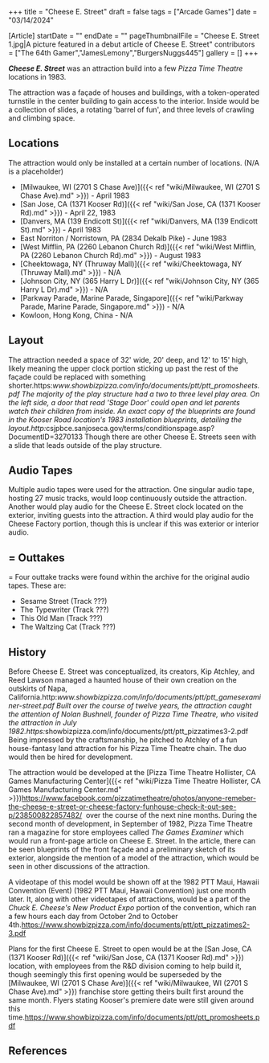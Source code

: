 +++
title = "Cheese E. Street"
draft = false
tags = ["Arcade Games"]
date = "03/14/2024"

[Article]
startDate = ""
endDate = ""
pageThumbnailFile = "Cheese E. Street 1.jpg|A picture featured in a debut article of Cheese E. Street"
contributors = ["The 64th Gamer","JamesLemony","BurgersNuggs445"]
gallery = []
+++


<b><i>Cheese E. Street</b></i> was an attraction build into a few <i>Pizza Time Theatre</i> locations in 1983.

The attraction was a façade of houses and buildings, with a token-operated turnstile in the center building to gain access to the interior. Inside would be a collection of slides, a rotating 'barrel of fun', and three levels of crawling and climbing space.

<h2>Locations</h2>
The attraction would only be installed at a certain number of locations. (N/A is a placeholder)

* [Milwaukee, WI (2701 S Chase Ave)]({{< ref "wiki/Milwaukee, WI (2701 S Chase Ave).md" >}}) - April 1983
* [San Jose, CA (1371 Kooser Rd)]({{< ref "wiki/San Jose, CA (1371 Kooser Rd).md" >}}) - April 22, 1983
* [Danvers, MA (139 Endicott St)]({{< ref "wiki/Danvers, MA (139 Endicott St).md" >}}) - April 1983
* East Norriton / Norristown, PA (2834 Dekalb Pike) - June 1983
* [West Mifflin, PA (2260 Lebanon Church Rd)]({{< ref "wiki/West Mifflin, PA (2260 Lebanon Church Rd).md" >}}) - August 1983
* [Cheektowaga, NY (Thruway Mall)]({{< ref "wiki/Cheektowaga, NY (Thruway Mall).md" >}}) - N/A
* [Johnson City, NY (365 Harry L Dr)]({{< ref "wiki/Johnson City, NY (365 Harry L Dr).md" >}}) - N/A
* [Parkway Parade, Marine Parade, Singapore]({{< ref "wiki/Parkway Parade, Marine Parade, Singapore.md" >}}) - N/A
* Kowloon, Hong Kong, China - N/A

<h2> Layout </h2>
The attraction needed a space of 32' wide, 20' deep, and 12' to 15' high, likely meaning the upper clock portion sticking up past the rest of the façade could be replaced with something shorter.<ref>https:<i>www.showbizpizza.com/info/documents/ptt/ptt_promosheets.pdf</ref> The majority of the play structure had a two to three level play area. On the left side, a door that read 'Stage Door' could open and let parents watch their children from inside. An exact copy of the blueprints are found in the Kooser Road location's 1983 installation blueprints, detailing the layout.<ref>http:</i>csjpbce.sanjoseca.gov/terms/conditionspage.asp?DocumentID=3270133</ref> Though there are other Cheese E. Streets seen with a slide that leads outside of the play structure.

<h2> Audio Tapes </h2>
Multiple audio tapes were used for the attraction. One singular audio tape, hosting 27 music tracks, would loop continuously outside the attraction. Another would play audio for the Cheese E. Street clock located on the exterior, inviting guests into the attraction. A third would play audio for the Cheese Factory portion, though this is unclear if this was exterior or interior audio.

<h2>= Outtakes </h2>=
Four outtake tracks were found within the archive for the original audio tapes. These are:

* Sesame Street (Track ???)
* The Typewriter (Track ???)
* This Old Man (Track ???)
* The Waltzing Cat (Track ???)

<h2> History </h2>
Before Cheese E. Street was conceptualized, its creators, Kip Atchley, and Reed Lawson managed a haunted house of their own creation on the outskirts of Napa, California.<ref name=':0'>http:<i>www.showbizpizza.com/info/documents/ptt/ptt_gamesexaminer-street.pdf</ref> Built over the course of twelve years, the attraction caught the attention of Nolan Bushnell, founder of Pizza Time Theatre, who visited the attraction in July 1982.<ref>https:</i>showbizpizza.com/info/documents/ptt/ptt_pizzatimes3-2.pdf</ref> Being impressed by the craftsmanship, he pitched to Atchley of a fun house-fantasy land attraction for his Pizza Time Theatre chain. The duo would then be hired for development.

The attraction would be developed at the [Pizza Time Theatre Hollister, CA Games Manufacturing Center]({{< ref "wiki/Pizza Time Theatre Hollister, CA Games Manufacturing Center.md" >}})<ref name=':1'>https://www.facebook.com/pizzatimetheatre/photos/anyone-remeber-the-cheese-e-street-or-cheese-factory-funhouse-check-it-out-see-p/238500822857482/</ref>  over the course of the next nine months. During the second month of development, in September of 1982, Pizza Time Theatre ran a magazine for store employees called <i>The Games Examiner</i> which would run a front-page article on Cheese E. Street. In the article, there can be seen blueprints of the front façade and a preliminary sketch of its exterior, alongside the mention of a model of the attraction, which would be seen in other discussions of the attraction.

A videotape of this model would be shown off at the 1982 PTT Maui, Hawaii Convention (Event) (1982 PTT Maui, Hawaii Convention) just one month later.<ref name=':0' /> It, along with other videotapes of attractions, would be a part of the <i>Chuck E. Cheese's New Product Expo</i> portion of the convention, which ran a few hours each day from October 2nd to October 4th.<ref>https://www.showbizpizza.com/info/documents/ptt/ptt_pizzatimes2-3.pdf</ref>

Plans for the first Cheese E. Street to open would be at the [San Jose, CA (1371 Kooser Rd)]({{< ref "wiki/San Jose, CA (1371 Kooser Rd).md" >}}) location, with employees from the R&D division coming to help build it<ref name=':1' />, though seemingly this first opening would be superseded by the [Milwaukee, WI (2701 S Chase Ave)]({{< ref "wiki/Milwaukee, WI (2701 S Chase Ave).md" >}}) franchise store getting theirs built first around the same month. Flyers stating Kooser's premiere date were still given around this time.<ref>https://www.showbizpizza.com/info/documents/ptt/ptt_promosheets.pdf</ref>




<h2> References </h2>